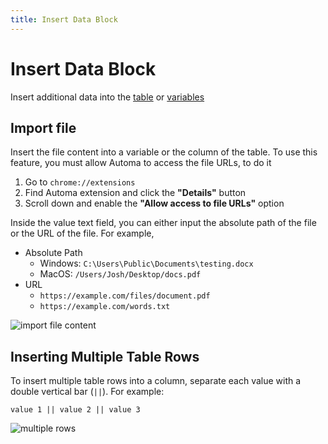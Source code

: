 ```yaml
---
title: Insert Data Block
---
```


# Insert Data Block

Insert additional data into the [table](../workflow/table.md) or [variables](../workflow/variables.md)

## Import file
Insert the file content into a variable or the column of the table. To use this feature, you must allow Automa to access the file URLs, to do it

1. Go to `chrome://extensions`
2. Find Automa extension and click the **"Details"** button
3. Scroll down and enable the **"Allow access to file URLs"** option

Inside the value text field, you can either input the absolute path of the file or the URL of the file. For example,

- Absolute Path
	- Windows: `C:\Users\Public\Documents\testing.docx`
	- MacOS: `/Users/Josh/Desktop/docs.pdf`
- URL
	- `https://example.com/files/document.pdf`
	- `https://example.com/words.txt`

![import file content](https://res.cloudinary.com/chat-story/image/upload/v1662970548/automa/insner_2_mrslmt.png)

## Inserting Multiple Table Rows
To insert multiple table rows into a column, separate each value with a double vertical bar (`||`). For example:

```
value 1 || value 2 || value 3
```
![multiple rows](https://res.cloudinary.com/chat-story/image/upload/v1693202468/automa/fieqmvqf5kb5seudggp4.png)